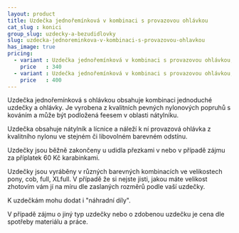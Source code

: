 ```yaml
---
layout: product
title: Uzdečka jednořemínková v kombinaci s provazovou ohlávkou
cat_slug : konici
group_slug: uzdecky-a-bezudidlovky
slug: uzdecka-jednoreminkova-v-kombinaci-s-provazovou-ohlavkou
has_image: true
pricing:
  - variant : Uzdečka jednořemínková v kombinaci s provazovou ohlávkou, nepodložená
    price   : 340
  - variant : Uzdečka jednořemínková v kombinaci s provazovou ohlávkou, podložená
    price   : 400
---
```


Uzdečka jednořemínková s ohlávkou obsahuje kombinaci jednoduché uzdečky a ohlávky. Je vyrobena z kvalitních pevných nylonových popruhů s kováním a může být podložená feesem v oblasti nátylníku.

Uzdečka obsahuje nátylník a lícnice a náleží k ní provazová ohlávka z kvalitního nylonu ve stejném či libovolném barevném odstínu.

Uzdečky jsou běžně zakončeny u udidla přezkami v nebo v případě zájmu za příplatek 60 Kč karabinkami.

Uzdečky jsou vyráběny v různých barevných kombinacích ve velikostech pony, cob, full, XLfull. V případě že si nejste jisti, jakou máte velikost zhotovím vám jí na míru dle zaslaných rozměrů podle vaší uzdečky.

K uzdečkám mohu dodat i "náhradní díly".

V případě zájmu o jiný typ uzdečky nebo o zdobenou uzdečku je cena dle spotřeby materiálu a práce.

